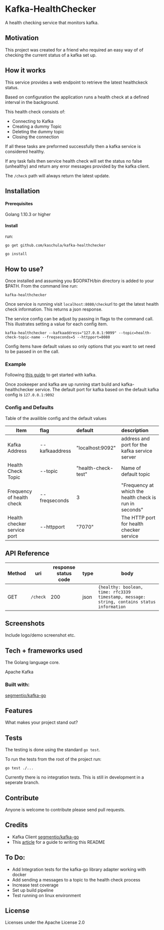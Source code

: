 # Kafka-HealthChecker

A health checking service that monitors kafka.

## Motivation
This project was created for a friend who required an easy way of of checking the current status of a kafka set up.

## How it works

This service provides a web endpoint to retrieve the latest healthckeck status.

Based on configuration the application runs a health check at a defined interval in the background. 

This health check consists of: 
- Connecting to Kafka
- Creating a dummy Topic
- Deleting the dummy topic
- Closing the connection

If all these tasks are preformed successfully then a kafka service is considered healthy.

If any task fails then service health check will set the status no false (unhealthy) and return any error messages provided by the kafka client. 

The `/check` path will always return the latest update.

## Installation
#### Prerequisites

Golang 1.10.3 or higher

#### Install

run: 

```go get github.com/kaschula/kafka-healthchecker```

```go install```

## How to use?

Once installed and assuming you $GOPATH/bin directory is added to your $PATH. From the command line run:

```kafka-healthchecker```

Once service is running visit `localhost:8080/check`url to get the latest health check information. This returns a json response.

The service config can be adjust by passing in flags to the command call. This illustrates setting a value for each config item.  

```kafka-healthchecker --kafkaaddress="127.0.0.1:9099" --topic=health-check-topic-name --freqseconds=5 --httpport=8080```

Config items have default values so only options that you want to set need to be passed in on the call.

### Example

Following [this guide](https://kafka.apache.org/quickstart) to get started with kafka.

Once zookeeper and kafka are up running start build and kafka-healthchecker service. The default port for kafka based on the default kafka config is `127.0.0.1:9092`

### Config and Defaults
Table of the availible config and the default values

| Item | flag | default | description |
|------|:-----|:--------|:------------|
| Kafka Address | --kafkaaddress | "localhost:9092" | address and port for the kafka service server |
| Health Check Topic | --topic | "health-check-test" | Name of default topic |
| Frequency of health check | --freqseconds | 3 | "Frequency at which the health check is run in seconds" |
| Health checker service port | --httpport | "7070" | The HTTP port for health checker service |


## API Reference

| Method | uri | response status code | type | body |
|--------|-----|----------------------|------|------|
| GET | `/check` | 200| json | ```{healthy: boolean, time: rfc3339 timestamp, message: string, contains status information ```
## Screenshots
Include logo/demo screenshot etc.

## Tech + frameworks used

The Golang language core.

Apache Kafka

### Built with:

[segmentio/kafka-go](https://github.com/segmentio/kafka-go)

## Features
What makes your project stand out?

## Tests

The testing is done using the standard `go test`.

To run the tests from the root of the project run:

```go test ./...```

Currently there is no integration tests. This is still in development in a seperate branch.


## Contribute

Anyone is welcome to contribute please send pull requests. 

## Credits
- Kafka Client [segmentio/kafka-go](https://github.com/segmentio/kafka-go)
- This [article](https://medium.com/@meakaakka/a-beginners-guide-to-writing-a-kickass-readme-7ac01da88ab3) for a guide to writing this README

## To Do:
- Add Integration tests for the kafka-go library adapter working with docker
- Add sending a messages to a topic to the health check process
- Increase test coverage
- Set up build pipeline 
- Test running on linux environment 

## License
Licenses under the Apache License 2.0
